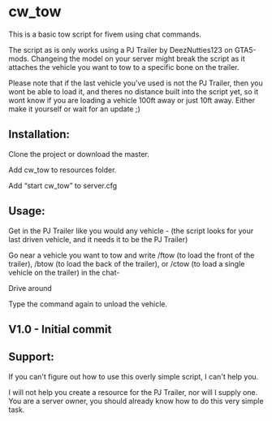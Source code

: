 # cw_tow
This is a basic tow script for fivem using chat commands.

The script as is only works using a PJ Trailer by DeezNutties123 on GTA5-mods. Changeing the model on your server might break the script as it attaches the vehicle you want to tow to a specific bone on the trailer.

Please note that if the last vehicle you've used is not the PJ Trailer, then you wont be able to load it, and theres no distance built into the script yet, so it wont know if you are loading a vehicle 100ft away or just 10ft away. Either make it yourself or wait for an update ;)

## Installation:
Clone the project or download the master.

Add cw_tow to resources folder.

Add “start cw_tow” to server.cfg

## Usage:

Get in the PJ Trailer like you would any vehicle - (the script looks for your last driven vehicle, and it needs it to be the PJ Trailer)

Go near a vehicle you want to tow and write /ftow (to load the front of the trailer), /btow (to load the back of the trailer), or /ctow (to load a single vehicle on the trailer) in the chat-

Drive around

Type the command again to unload the vehicle.

## V1.0 - Initial commit

## Support:

If you can't figure out how to use this overly simple script, I can't help you.

I will not help you create a resource for the PJ Trailer, nor will I supply one.  You are a server owner, you should already know how to do this very simple task.
